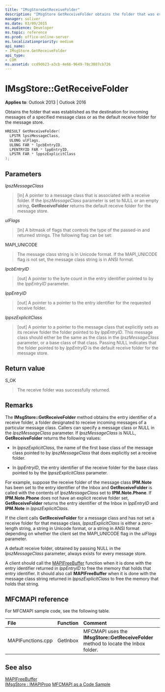 ```yaml
---
title: "IMsgStoreGetReceiveFolder"
description: "IMsgStore GetReceiveFolder obtains the folder that was established as the destination for incoming messages of a specified message class."
manager: soliver
ms.date: 03/09/2015
ms.audience: Developer
ms.topic: reference
ms.prod: office-online-server
ms.localizationpriority: medium
api_name:
- IMsgStore.GetReceiveFolder
api_type:
- COM
ms.assetid: ccd9d623-a3cb-4e66-9649-78c3887cb726
---
```


# IMsgStore::GetReceiveFolder

**Applies to**: Outlook 2013 | Outlook 2016
  
Obtains the folder that was established as the destination for incoming messages of a specified message class or as the default receive folder for the message store.
  
```cpp
HRESULT GetReceiveFolder(
  LPSTR lpszMessageClass,
  ULONG ulFlags,
  ULONG FAR * lpcbEntryID,
  LPENTRYID FAR * lppEntryID,
  LPSTR FAR * lppszExplicitClass
);
```

## Parameters

 _lpszMessageClass_
  
> [in] A pointer to a message class that is associated with a receive folder. If the _lpszMessageClass_ parameter is set to NULL or an empty string, **GetReceiveFolder** returns the default receive folder for the message store.

 _ulFlags_
  
> [in] A bitmask of flags that controls the type of the passed-in and returned strings. The following flag can be set:

MAPI_UNICODE
  
> The message class string is in Unicode format. If the MAPI_UNICODE flag is not set, the message class string is in ANSI format.

 _lpcbEntryID_
  
> [out] A pointer to the byte count in the entry identifier pointed to by the _lppEntryID_ parameter.

 _lppEntryID_
  
> [out] A pointer to a pointer to the entry identifier for the requested receive folder.

 _lppszExplicitClass_
  
> [out] A pointer to a pointer to the message class that explicitly sets as its receive folder the folder pointed to by _lppEntryID_. This message class should either be the same as the class in the _lpszMessageClass_ parameter, or a base class of that class. Passing NULL indicates that the folder pointed to by _lppEntryID_ is the default receive folder for the message store.

## Return value

S_OK
  
> The receive folder was successfully returned.

## Remarks

The **IMsgStore::GetReceiveFolder** method obtains the entry identifier of a receive folder, a folder designated to receive incoming messages of a particular message class. Callers can specify a message class or NULL in the _lpszMessageClass_ parameter. If _lpszMessageClass_ is NULL, **GetReceiveFolder** returns the following values:
  
- In _lppszExplicitClass_, the name of the first base class of the message class pointed to by _lpszMessageClass_ that does explicitly set a receive folder.

- In _lppEntryID_, the entry identifier of the receive folder for the base class pointed to by the _lppszExplicitClass_ parameter.

For example, suppose the receive folder of the message class **IPM.Note** has been set to the entry identifier of the Inbox and **GetReceiveFolder** is called with the contents of _lpszMessageClass_ set to **IPM.Note.Phone**. If **IPM.Note.Phone** does not have an explicit receive folder set, **GetReceiveFolder** returns the entry identifier of the Inbox in _lppEntryID_ and **IPM.Note** in _lppszExplicitClass_.
  
If the client calls **GetReceiveFolder** for a message class and has not set a receive folder for that message class, _lppszExplicitClass_ is either a zero-length string, a string in Unicode format, or a string in ANSI format depending on whether the client set the MAPI_UNICODE flag in the _ulFlags_ parameter.
  
A default receive folder, obtained by passing NULL in the _lpszMessageClass_ parameter, always exists for every message store.
  
A client should call the [MAPIFreeBuffer](mapifreebuffer.md) function when it is done with the entry identifier returned in _lppEntryID_ to free the memory that holds that entry identifier. It should also call **MAPIFreeBuffer** when it is done with the message class string returned in _lppszExplicitClass_ to free the memory that holds that string.
  
## MFCMAPI reference

For MFCMAPI sample code, see the following table.
  
|**File**|**Function**|**Comment**|
|:-----|:-----|:-----|
|MAPIFunctions.cpp  <br/> |GetInbox  <br/> |MFCMAPI uses the **IMsgStore::GetReceiveFolder** method to locate the Inbox folder. |

## See also

[MAPIFreeBuffer](mapifreebuffer.md)  
[IMsgStore : IMAPIProp](imsgstoreimapiprop.md)
[MFCMAPI as a Code Sample](mfcmapi-as-a-code-sample.md)
